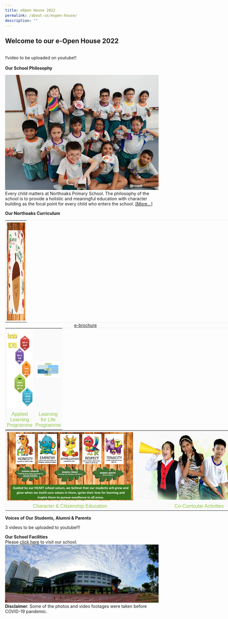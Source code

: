 ```yaml
---
title: eOpen House 2022
permalink: /about-us/eopen-house/
description: ""
---
```

## Welcome to our e-Open House 2022
<br>!!video to be uploaded on youtube!! <br>
<br>
**Our School Philosophy**

![](/images/openhouse1.jpg) Every child matters at Northoaks Primary School. The philosophy of the school is to provide a holistic and meaningful education with character building as the focal point for every child who enters the school.&nbsp;[\[More...\]](/about-us/school-philosophy)<br>



<p style=“text-align:center;“><strong>Our Northoaks Curriculum</strong></p>

<table style="margin: auto; outline: 0px; padding: 0px; clear: both; border: 1px solid rgb(234, 234, 234); border-collapse: collapse; color: rgb(69, 69, 69); font-family: Raleway, sans-serif; font-size: 16px; font-style: normal; font-variant-ligatures: normal; font-variant-caps: normal; letter-spacing: normal; orphans: 2; text-align: center; text-transform: none; white-space: normal; widows: 2; word-spacing: 0px; -webkit-text-stroke-width: 0px; text-decoration-thickness: initial; text-decoration-style: initial; text-decoration-color: initial; font-weight: bold; width: 850px;" class="iveo_table ive_eobj_center ives_tab_1"><tbody style="margin: 0px; outline: 0px; padding: 0px;"><tr style="margin: 0px; outline: 0px; padding: 0px;"><td style="margin: 0px; outline: 0px; padding: 5px; text-align: center; background: rgb(250, 250, 250); color: rgb(69, 69, 69); width: 60px;"><img style="margin: auto; outline: 0px; padding: 0px; border: none; max-width: 100%; clear: both; display: block; width: 335px; height: 323px;" class="ive_eobj_center" alt="e-brochure.jpg" src="images/openhouse2.jpg"></td></tr></tbody></table>

<div style="text-align:center">  
&nbsp;&nbsp;&nbsp;&nbsp;&nbsp;&nbsp;<a href="[https:d](https://docs.google.com/presentation/d/e/2PACX-1vRFVBGEHp8OqJlWalHSPNScfFJL0bzKL-gqLqP8voTZPUamnsdTQJbrd74vxysYy4QJ0EYjMsNsTmfQ/pub?start=true&amp;loop=true&amp;delayms=10000&amp;slide=id.gc6f972163_0_0)asjhdsajdhasdhwebsitelink">e-brochure</a>  
</div>

<table style="margin: auto; outline: 0px; padding: 0px; clear: both; border: 1px solid rgb(234, 234, 234); border-collapse: collapse; color: rgb(69, 69, 69); font-family: Raleway, sans-serif; font-size: 16px; font-style: normal; font-variant-ligatures: normal; font-variant-caps: normal; font-weight: 400; letter-spacing: normal; orphans: 2; text-align: center; text-transform: none; white-space: normal; widows: 2; word-spacing: 0px; -webkit-text-stroke-width: 0px; text-decoration-thickness: initial; text-decoration-style: initial; text-decoration-color: initial; width: 850px;" class="iveo_table ive_eobj_center ives_tab_1"><tbody style="margin: 0px; outline: 0px; padding: 0px;"><tr style="margin: 0px; outline: 0px; padding: 0px;"><td style="margin: 0px; outline: 0px; padding: 5px; text-align: center; background: rgb(250, 250, 250); color: rgb(69, 69, 69); width: 60px;"><img style="margin: 0px 10px 0px 0px; outline: 0px; padding: 0px; border: none; max-width: 100%; float: left; width: 411px; height: 258px;" class="ive_eobj_left" alt="ALP cover photo.png" src="images/ip1.png"><br style="margin: 0px; outline: 0px; padding: 0px;"></td><td style="margin: 0px; outline: 0px; padding: 5px; text-align: center; background: rgb(250, 250, 250); color: rgb(69, 69, 69); width: 60px;"><img style="margin: 0px 10px 0px 0px; outline: 0px; padding: 0px; border: none; max-width: 100%; float: left;" class="ive_eobj_left" alt="LLP cover photo.png" src="images/lp1.jpg"><br style="margin: 0px; outline: 0px; padding: 0px;"></td></tr><tr style="margin: 0px; outline: 0px; padding: 0px;"><td style="margin: 0px; outline: 0px; padding: 5px; text-align: center; background: rgb(250, 250, 250); color: rgb(69, 69, 69); width: 60px;"><font style="margin: 0px; outline: 0px; padding: 0px;" face="verdana, sans-serif"><a style="margin: 0px; outline: 0px; padding: 0px; color: rgb(144, 196, 70); text-decoration: none;" target="" href="/about-us/applied-learning-programme">Applied Learning Programme</a></font></td><td style="margin: 0px; outline: 0px; padding: 5px; text-align: center; background: rgb(250, 250, 250); color: rgb(69, 69, 69); width: 60px;"><font style="margin: 0px; outline: 0px; padding: 0px;" face="verdana, sans-serif"><a style="margin: 0px; outline: 0px; padding: 0px; color: rgb(144, 196, 70); text-decoration: none;" target="" href="/about-us/learning-for-life-programme">Learning for Life Programme</a></font></td></tr></tbody></table>

<table style="margin: auto; outline: 0px; padding: 0px; clear: both; border: 1px solid rgb(234, 234, 234); border-collapse: collapse; color: rgb(69, 69, 69); font-family: Raleway, sans-serif; font-size: 16px; font-style: normal; font-variant-ligatures: normal; font-variant-caps: normal; font-weight: 400; letter-spacing: normal; orphans: 2; text-align: center; text-transform: none; white-space: normal; widows: 2; word-spacing: 0px; -webkit-text-stroke-width: 0px; text-decoration-thickness: initial; text-decoration-style: initial; text-decoration-color: initial; width: 850px;" class="iveo_table ive_eobj_center ives_tab_1"><tbody style="margin: 0px; outline: 0px; padding: 0px;"><tr style="margin: 0px; outline: 0px; padding: 0px;"><td style="margin: 0px; outline: 0px; padding: 5px; text-align: center; background: rgb(250, 250, 250); color: rgb(69, 69, 69); width: 425px;"><img style="margin: 0px 10px 0px 0px; outline: 0px; padding: 0px; border: none; max-width: 100%; float: left; width: 414px; height: 224px;" class="ive_eobj_left" alt="CCE cover photo.png" src="images/openhouse3.png"><br style="margin: 0px; outline: 0px; padding: 0px;"></td><td style="margin: 0px; outline: 0px; padding: 5px; text-align: center; background: rgb(250, 250, 250); color: rgb(69, 69, 69); width: 425px;"><img style="margin: 0px 10px 0px 0px; outline: 0px; padding: 0px; border: none; max-width: 100%; float: left; width: 436px; height: 221px;" class="ive_eobj_left" alt="CCA cover photo.png" src="images/openhouse4.png"><br style="margin: 0px; outline: 0px; padding: 0px;"></td></tr><tr style="margin: 0px; outline: 0px; padding: 0px;"><td style="margin: 0px; outline: 0px; padding: 5px; text-align: center; background: rgb(250, 250, 250); color: rgb(69, 69, 69); width: 60px;"><font style="margin: 0px; outline: 0px; padding: 0px;" face="verdana, sans-serif"><a style="margin: 0px; outline: 0px; padding: 0px; color: rgb(144, 196, 70); text-decoration: none;" target="" href="/curriculum/cce">Character &amp; Citizenship Education</a></font></td><td style="margin: 0px; outline: 0px; padding: 5px; text-align: center; background: rgb(250, 250, 250); color: rgb(69, 69, 69); width: 60px;"><font style="margin: 0px; outline: 0px; padding: 0px;" face="verdana, sans-serif"><a style="margin: 0px; outline: 0px; padding: 0px; color: rgb(144, 196, 70); text-decoration: none;" target="" href="/cca/floorball">Co-Curricular Activities</a></font></td></tr></tbody></table>

  

**Voices of Our**&nbsp;**Students, Alumni &amp; Parents**

3 videos to be uploaded to youtube!!!

**Our School Facilities**  
Please [click here](https://www.klapty.com/tour/GmT0i2HfWR) to visit our school.
![](/images/openhouse5.jpg)  **Disclaimer**: Some of the photos and video footages were taken before COVID-19 pandemic.